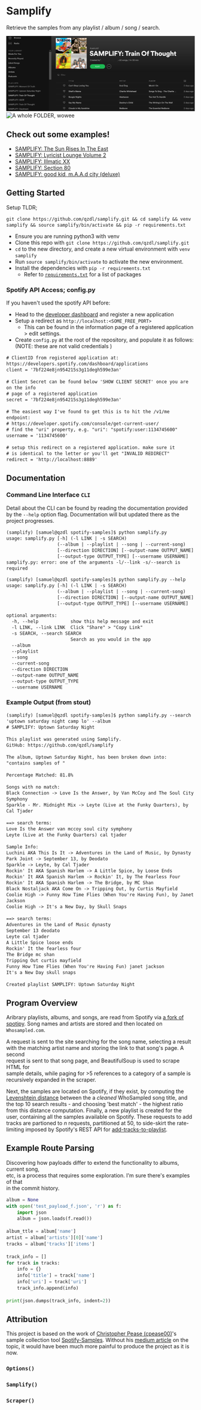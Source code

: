 # Samplify
Retrieve the samples from any playlist / album / song / search.

![Playlists created by the tool](./docs/spotify_cap.png)
![A whole FOLDER, wowee](./docs/spotify/folder.png)

## Check out some examples!
- [SAMPLIFY: The Sun Rises In The East](https://open.spotify.com/playlist/7JWE1uxtyGQBcTAwqd7kVy?si=7wLBBh4zTwajgKZ0jL7gxg)
- [SAMPLIFY: Lyricist Lounge Volume 2](https://open.spotify.com/playlist/2vVO9YRSCrpmulePY3M7lC?si=ylIzvY27STCxp8m2NrwVCg)
- [SAMPLIFY: Illmatic XX](https://open.spotify.com/playlist/4MprkjhqQeM9Vwwu3UvK0Y?si=HHtOA9VFSGa0CiGEmMrbWA)
- [SAMPLIFY: Section 80](https://open.spotify.com/playlist/2PIueG5s0mM0qCNYVHyaGB?si=yEX1abpdTr2XzfN3QR9R1Q)
- [SAMPLIFY: good kid, m.A.A.d city (deluxe)](https://open.spotify.com/playlist/70PZLRctbio4ZczZHFGmya?si=JpOiBGmVRkiWfr7rvR8LJg)


## Getting Started
Setup TLDR; 
```
git clone https://github.com/qzdl/samplify.git && cd samplify && venv samplify && source samplify/bin/activate && pip -r requirements.txt
```

- Ensure you are running python3 with venv
- Clone this repo with `git clone https://github.com/qzdl/samplify.git`
- `cd` to the new directory, and create a new virtual environment with `venv samplify`
- Run `source samplify/bin/activate` to activate the new environment.
- Install the dependencies with `pip -r requirements.txt`
  * Refer to [`requirements.txt`](./requirements.txt) for a list of packages

### Spotify API Access; config.py
If you haven't used the spotify API before:
- Head to the [developer dashboard](https://developer.spotify.com/dashboard/) and register a new application
- Setup a redirect as `http://localhost:<SOME_FREE_PORT>`
  * This can be found in the information page of a registered application > edit settings.
- Create `config.py` at the root of the repository, and populate it as follows:
(NOTE: these are not valid credentials )
```
# ClientID from registered application at:
https://developers.spotify.com/dashboard/applications
client = '7bf224e8jn954215s3g11degh599e3an'

# Client Secret can be found below 'SHOW CLIENT SECRET' once you are on the info
# page of a registered application
secret = '7bf224e8jn954215s3g11degh599e3an'

# The easiest way I've found to get this is to hit the /v1/me endpoint:
# https://developer.spotify.com/console/get-current-user/
# find the "uri" property, e.g. "uri": "spotify:user:1134745600"
username = '1134745600'

# setup this redirect on a registered application. make sure it
# is identical to the letter or you'll get "INVALID REDIRECT"
redirect = 'http://localhost:8889'
```

## Documentation
### Command Line Interface `CLI`
Detail about the CLI can be found by reading the documentation provided by the `--help`
option flag. Documentation will but updated there as the project progresses.
```
(samplify) [samuel@qzdl spotify-samples]$ python samplify.py
usage: samplify.py [-h] (-l LINK | -s SEARCH)
                   (--album | --playlist | --song | --current-song)
                   [--direction DIRECTION] [--output-name OUTPUT_NAME]
                   [--output-type OUTPUT_TYPE] [--username USERNAME]
samplify.py: error: one of the arguments -l/--link -s/--search is required
```

```
(samplify) [samuel@qzdl spotify-samples]$ python samplify.py --help
usage: samplify.py [-h] (-l LINK | -s SEARCH)
                   (--album | --playlist | --song | --current-song)
                   [--direction DIRECTION] [--output-name OUTPUT_NAME]
                   [--output-type OUTPUT_TYPE] [--username USERNAME]

optional arguments:
  -h, --help            show this help message and exit
  -l LINK, --link LINK  Click "Share" > "Copy Link"
  -s SEARCH, --search SEARCH
                        Search as you would in the app
  --album
  --playlist
  --song
  --current-song
  --direction DIRECTION
  --output-name OUTPUT_NAME
  --output-type OUTPUT_TYPE
  --username USERNAME
```
### Example Output (from stout)
```
(samplify) [samuel@qzdl spotify-samples]$ python samplify.py --search 'uptown saturday night camp lo' --album
# SAMPLIFY: Uptown Saturday Night

This playlist was generated using Samplify.
GitHub: https://github.com/qzdl/samplify

The album, Uptown Saturday Night, has been broken down into:
"contains samples of "

Percentage Matched: 81.8%

Songs with no match:
Black Connection -> Love Is the Answer, by Van McCoy and The Soul City Symphony
Sparkle - Mr. Midnight Mix -> Leyte (Live at the Funky Quarters), by Cal Tjader

==> search terms:
Love Is the Answer van mccoy soul city symphony
Leyte (Live at the Funky Quarters) cal tjader

Sample Info:
Luchini AKA This Is It -> Adventures in the Land of Music, by Dynasty
Park Joint -> September 13, by Deodato
Sparkle -> Leyte, by Cal Tjader
Rockin' It AKA Spanish Harlem -> A Little Spice, by Loose Ends
Rockin' It AKA Spanish Harlem -> Rockin' It, by The Fearless Four
Rockin' It AKA Spanish Harlem -> The Bridge, by MC Shan
Black Nostaljack AKA Come On -> Tripping Out, by Curtis Mayfield
Coolie High -> Funny How Time Flies (When You're Having Fun), by Janet Jackson
Coolie High -> It's a New Day, by Skull Snaps

==> search terms:
Adventures in the Land of Music dynasty
September 13 deodato
Leyte cal tjader
A Little Spice loose ends
Rockin' It the fearless four
The Bridge mc shan
Tripping Out curtis mayfield
Funny How Time Flies (When You're Having Fun) janet jackson
It's a New Day skull snaps

Created playlist SAMPLIFY: Uptown Saturday Night
```


## Program Overview
Aribrary playlists, albums, and songs, are read from Spotify via [a fork of spotipy](https://github.com/qzdl/spotipy). Song names and artists are stored and then located on `Whosampled.com`.

A request is sent to the site searching for the song name, selecting a result  
with the matching artist name and storing the link to that song's page. A second  
request is sent to that song page, and BeautifulSoup is used to scrape HTML for  
sample details, while paging for >5 references to a category of a sample is recursively expanded in the scraper.

Next, the samples are located on Spotify, if they exist, by computing the [Levenshtein distance](TODO) between the a _cleaned_ WhoSampled song title, and the top 10 search results - and choosing 'best match' - the highest ratio from this distance computation.  Finally, a new playlist is created for the user, containing all the samples available on Spotify. These requests to add tracks are partioned to _n_ requests, partitioned at 50, to side-skirt the rate-limiting imposed by Spotify's REST API for [add-tracks-to-playlist](https://developer.spotify.com/documentation/web-api/reference/playlists/add-tracks-to-playlist/).

## Example Route Parsing
Discovering how payloads differ to extend the functionality to albums, current song,  
etc, is a process that requires some exploration. I'm sure there's examples of that  
in the commit history.
```python
album = None
with open('test_payload_f.json', 'r') as f:
    import json
    album = json.loads(f.read())

album_ttle = album['name']
artist = album['artists'][0]['name']
tracks = album['tracks']['items']

track_info = []
for track in tracks:
    info = {}
    info['title'] = track['name']
    info['uri'] = track['uri']
    track_info.append(info)

print(json.dumps(track_info, indent=2))
```

## Attribution
This project is based on the work of [Christopher Pease (cpease00)](https://github.com/cpease00/)'s sample collection tool   [Spotify-Samples](https://github.com/cpease00/).
Without his [medium article](https://medium.com/@chris.m.pease/automating-finding-music-samples-on-spotify-with-whosampled-54f86bcda1ee) on the topic, it would have been much more painful to produce the project as it is now.

### `Options()`
### `Samplify()`
### `Scraper()`
